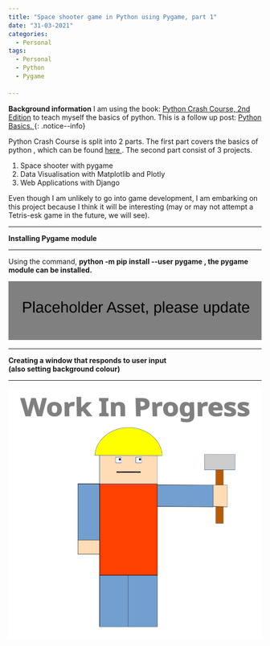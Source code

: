 ```yaml
---
title: "Space shooter game in Python using Pygame, part 1"
date: "31-03-2021"
categories:
  - Personal
tags:
  - Personal
  - Python
  - Pygame

---
```

**Background information** I am using the book: <a href="https://nostarch.com/pythoncrashcourse2e">Python Crash Course, 2nd Edition</a> to teach myself the basics of python. This is a follow up post: <a href="https://khkhiu.github.io/personal/personal-python-basics/"> Python Basics. </a>
{: .notice--info}


Python Crash Course is split into 2 parts. The first part covers the basics of python , which can be found <a href="https://khkhiu.github.io/personal/personal-python-basics/"> here </a>. The second part consist of 3 projects.

1. Space shooter with pygame
2. Data Visualisation with Matplotlib and Plotly
3. Web Applications with Django

Even though I am unlikely to go into game development, I am embarking on this project because I think it will be interesting (may or may not attempt a Tetris-esk game in the future, we will see).

***

<strong>Installing Pygame module</strong>

***
Using the command, <strong>python -m pip install --user pygame<strong> , the pygame module can be installed.

![pygame_install](/assets/images/common/Placeholder.png)

***

<strong>Creating a window that responds to user input<br>(also setting background colour)<strong>

***


![WIP](/assets/images/common/WIP.png)
